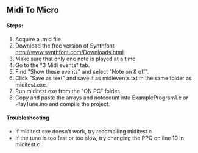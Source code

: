 ## Midi To Micro

#### Steps:
1. Acquire a .mid file.
2. Download the free version of Synthfont http://www.synthfont.com/Downloads.html.
3. Make sure that only one note is played at a time.
4. Go to the "3 Midi events" tab.
5. Find "Show these events" and select "Note on & off".
6. Click "Save as text" and save it as midievents.txt in the same folder as miditest.exe.
7. Run miditest.exe  from the "ON PC" folder.
8. Copy and paste the arrays and notecount into ExampleProgram1.c or PlayTune.ino and compile the project.


#### Troubleshooting
- If miditest.exe doesn't work, try recompiling miditest.c
- If the tune is too fast or too slow, try changing the PPQ on line 10 in miditest.c .
